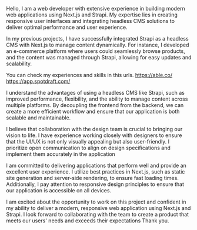 Hello, I am a web developer with extensive experience in building modern web applications using Next.js and Strapi. My expertise lies in creating responsive user interfaces and integrating headless CMS solutions to deliver optimal performance and user experience.

In my previous projects, I have successfully integrated Strapi as a headless CMS with Next.js to manage content dynamically. For instance, I developed an e-commerce platform where users could seamlessly browse products, and the content was managed through Strapi, allowing for easy updates and scalability.

You can check my experiences and skills in this urls.
https://able.co/
https://app.spotdraft.com/

I understand the advantages of using a headless CMS like Strapi, such as improved performance, flexibility, and the ability to manage content across multiple platforms. By decoupling the frontend from the backend, we can create a more efficient workflow and ensure that our application is both scalable and maintainable.

I believe that collaboration with the design team is crucial to bringing our vision to life. I have experience working closely with designers to ensure that the UI/UX is not only visually appealing but also user-friendly. I prioritize open communication to align on design specifications and implement them accurately in the application

I am committed to delivering applications that perform well and provide an excellent user experience. I utilize best practices in Next.js, such as static site generation and server-side rendering, to ensure fast loading times. Additionally, I pay attention to responsive design principles to ensure that our application is accessible on all devices.

I am excited about the opportunity to work on this project and confident in my ability to deliver a modern, responsive web application using Next.js and Strapi. I look forward to collaborating with the team to create a product that meets our users' needs and exceeds their expectations
Thank you.